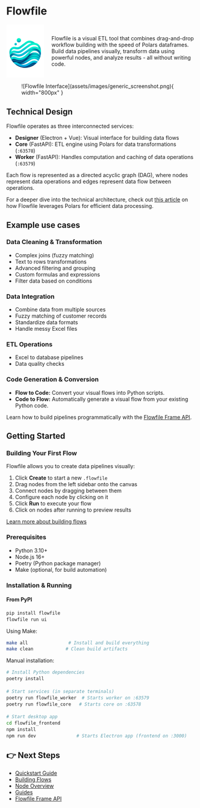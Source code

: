 # Flowfile

<div style="display: flex; align-items: center; gap: 20px;">
  <img src="assets/images/logo.png" alt="Flowfile Logo" width="100px">
  <p>Flowfile is a visual ETL tool that combines drag-and-drop workflow building with the speed of Polars dataframes. Build data pipelines visually, transform data using powerful nodes, and analyze results - all without writing code.</p>
</div>

<figure markdown>
  ![Flowfile Interface](assets/images/generic_screenshot.png){ width="800px" }
</figure>

## Technical Design

Flowfile operates as three interconnected services:

- **Designer** (Electron + Vue): Visual interface for building data flows
- **Core** (FastAPI): ETL engine using Polars for data transformations (`:63578`)
- **Worker** (FastAPI): Handles computation and caching of data operations (`:63579`)

Each flow is represented as a directed acyclic graph (DAG), where nodes represent data operations and edges represent data flow between operations.

For a deeper dive into the technical architecture, check out [this article](https://dev.to/edwardvaneechoud/building-flowfile-architecting-a-visual-etl-tool-with-polars-576c) on how Flowfile leverages Polars for efficient data processing.

## Example use cases

### Data Cleaning & Transformation
- Complex joins (fuzzy matching)
- Text to rows transformations
- Advanced filtering and grouping
- Custom formulas and expressions
- Filter data based on conditions

### Data Integration
- Combine data from multiple sources
- Fuzzy matching of customer records
- Standardize data formats
- Handle messy Excel files

### ETL Operations
- Excel to database pipelines
- Data quality checks

### Code Generation & Conversion
- **Flow to Code:** Convert your visual flows into Python scripts.
- **Code to Flow:** Automatically generate a visual flow from your existing Python code.

Learn how to build pipelines programmatically with the [Flowfile Frame API](guides/flowfile_frame_api.md).

## Getting Started

### Building Your First Flow

Flowfile allows you to create data pipelines visually:

1. Click **Create** to start a new `.flowfile`
2. Drag nodes from the left sidebar onto the canvas
3. Connect nodes by dragging between them
4. Configure each node by clicking on it
5. Click **Run** to execute your flow
6. Click on nodes after running to preview results

[Learn more about building flows](flows/building.md)

### Prerequisites
- Python 3.10+
- Node.js 16+
- Poetry (Python package manager)
- Make (optional, for build automation)

### Installation & Running

#### From PyPI
```bash
pip install flowfile
flowfile run ui
````

Using Make:
```bash
make all               # Install and build everything
make clean            # Clean build artifacts
```

Manual installation:
```bash
# Install Python dependencies
poetry install

# Start services (in separate terminals)
poetry run flowfile_worker  # Starts worker on :63579
poetry run flowfile_core   # Starts core on :63578

# Start desktop app
cd flowfile_frontend
npm install
npm run dev               # Starts Electron app (frontend on :3000)
```
## 👉 Next Steps

- [Quickstart Guide](quickstart.md)
- [Building Flows](flows/building.md)
- [Node Overview](nodes/index.md)
- [Guides](guides/index.md)
- [Flowfile Frame API](guides/flowfile_frame_api.md)